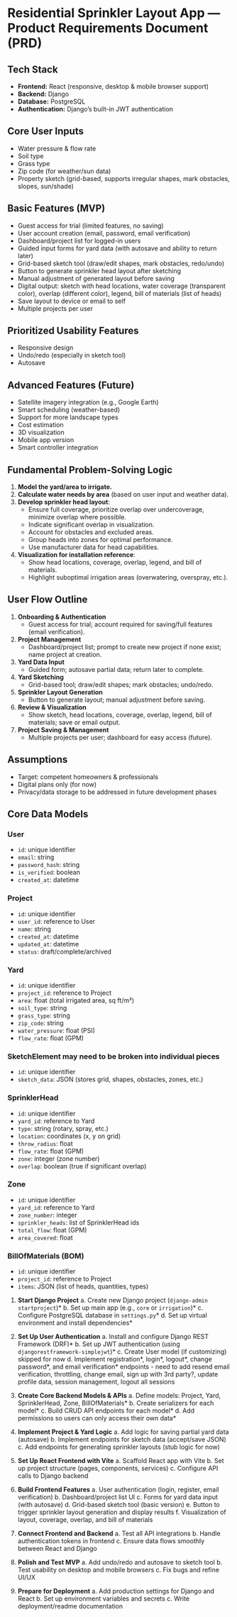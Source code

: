 # Residential Sprinkler Layout App — Product Requirements Document (PRD)

## Tech Stack
- **Frontend:** React (responsive, desktop & mobile browser support)
- **Backend:** Django
- **Database:** PostgreSQL
- **Authentication:** Django’s built-in JWT authentication

## Core User Inputs
- Water pressure & flow rate
- Soil type
- Grass type
- Zip code (for weather/sun data)
- Property sketch (grid-based, supports irregular shapes, mark obstacles, slopes, sun/shade)

## Basic Features (MVP)
- Guest access for trial (limited features, no saving)
- User account creation (email, password, email verification)
- Dashboard/project list for logged-in users
- Guided input forms for yard data (with autosave and ability to return later)
- Grid-based sketch tool (draw/edit shapes, mark obstacles, redo/undo)
- Button to generate sprinkler head layout after sketching
- Manual adjustment of generated layout before saving
- Digital output: sketch with head locations, water coverage (transparent color), overlap (different color), legend, bill of materials (list of heads)
- Save layout to device or email to self
- Multiple projects per user

## Prioritized Usability Features
- Responsive design
- Undo/redo (especially in sketch tool)
- Autosave

## Advanced Features (Future)
- Satellite imagery integration (e.g., Google Earth)
- Smart scheduling (weather-based)
- Support for more landscape types
- Cost estimation
- 3D visualization
- Mobile app version
- Smart controller integration

## Fundamental Problem-Solving Logic
1. **Model the yard/area to irrigate.**
2. **Calculate water needs by area** (based on user input and weather data).
3. **Develop sprinkler head layout**:
   - Ensure full coverage, prioritize overlap over undercoverage, minimize overlap where possible.
   - Indicate significant overlap in visualization.
   - Account for obstacles and excluded areas.
   - Group heads into zones for optimal performance.
   - Use manufacturer data for head capabilities.
4. **Visualization for installation reference**:
   - Show head locations, coverage, overlap, legend, and bill of materials.
   - Highlight suboptimal irrigation areas (overwatering, overspray, etc.).

## User Flow Outline

1. **Onboarding & Authentication**
   - Guest access for trial; account required for saving/full features (email verification).
2. **Project Management**
   - Dashboard/project list; prompt to create new project if none exist; name project at creation.
3. **Yard Data Input**
   - Guided form; autosave partial data; return later to complete.
4. **Yard Sketching**
   - Grid-based tool; draw/edit shapes; mark obstacles; undo/redo.
5. **Sprinkler Layout Generation**
   - Button to generate layout; manual adjustment before saving.
6. **Review & Visualization**
   - Show sketch, head locations, coverage, overlap, legend, bill of materials; save or email output.
7. **Project Saving & Management**
   - Multiple projects per user; dashboard for easy access (future).

## Assumptions
- Target: competent homeowners & professionals
- Digital plans only (for now)
- Privacy/data storage to be addressed in future development phases

## Core Data Models

### User
- `id`: unique identifier
- `email`: string
- `password_hash`: string
- `is_verified`: boolean
- `created_at`: datetime

### Project
- `id`: unique identifier
- `user_id`: reference to User
- `name`: string
- `created_at`: datetime
- `updated_at`: datetime
- `status`: draft/complete/archived

### Yard
- `id`: unique identifier
- `project_id`: reference to Project
- `area`: float (total irrigated area, sq ft/m²)
- `soil_type`: string
- `grass_type`: string
- `zip_code`: string
- `water_pressure`: float (PSI)
- `flow_rate`: float (GPM)

### SketchElement may need to be broken into individual pieces
- `id`: unique identifier
- `sketch_data`: JSON (stores grid, shapes, obstacles, zones, etc.)

### SprinklerHead
- `id`: unique identifier
- `yard_id`: reference to Yard
- `type`: string (rotary, spray, etc.)
- `location`: coordinates (x, y on grid)
- `throw_radius`: float
- `flow_rate`: float (GPM)
- `zone`: integer (zone number)
- `overlap`: boolean (true if significant overlap)

### Zone
- `id`: unique identifier
- `yard_id`: reference to Yard
- `zone_number`: integer
- `sprinkler_heads`: list of SprinklerHead ids
- `total_flow`: float (GPM)
- `area_covered`: float

### BillOfMaterials (BOM)
- `id`: unique identifier
- `project_id`: reference to Project
- `items`: JSON (list of heads, quantities, types)

1. **Start Django Project**
   a. Create new Django project (`django-admin startproject`)*
   b. Set up main app (e.g., `core` or `irrigation`)*
   c. Configure PostgreSQL database in `settings.py`*
   d. Set up virtual environment and install dependencies*

2. **Set Up User Authentication**
   a. Install and configure Django REST Framework (DRF)*
   b. Set up JWT authentication (using `djangorestframework-simplejwt`)*
   c. Create User model (if customizing) skipped for now
   d. Implement registration*, login*, logout*, change password*, and email verification* endpoints - need to add resend email verification, throttling, change email, sign up with 3rd party?, update profile data, session management, logout all sessions

3. **Create Core Backend Models & APIs**
   a. Define models: Project, Yard, SprinklerHead, Zone, BillOfMaterials*
   b. Create serializers for each model*
   c. Build CRUD API endpoints for each model*
   d. Add permissions so users can only access their own data*

4. **Implement Project & Yard Logic**
   a. Add logic for saving partial yard data (autosave)
   b. Implement endpoints for sketch data (accept/save JSON)
   c. Add endpoints for generating sprinkler layouts (stub logic for now)

5. **Set Up React Frontend with Vite**
   a. Scaffold React app with Vite
   b. Set up project structure (pages, components, services)
   c. Configure API calls to Django backend

6. **Build Frontend Features**
   a. User authentication (login, register, email verification)
   b. Dashboard/project list UI
   c. Forms for yard data input (with autosave)
   d. Grid-based sketch tool (basic version)
   e. Button to trigger sprinkler layout generation and display results
   f. Visualization of layout, coverage, overlap, and bill of materials

7. **Connect Frontend and Backend**
   a. Test all API integrations
   b. Handle authentication tokens in frontend
   c. Ensure data flows smoothly between React and Django

8. **Polish and Test MVP**
   a. Add undo/redo and autosave to sketch tool
   b. Test usability on desktop and mobile browsers
   c. Fix bugs and refine UI/UX

9. **Prepare for Deployment**
   a. Add production settings for Django and React
   b. Set up environment variables and secrets
   c. Write deployment/readme documentation